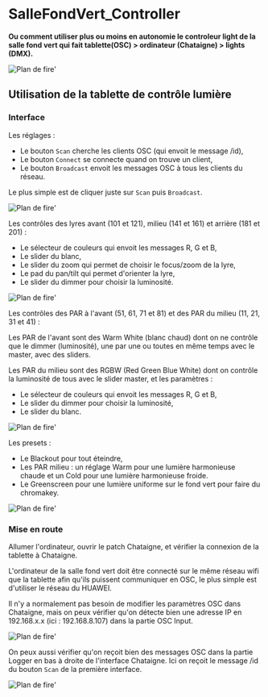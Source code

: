 # SalleFondVert_Controller

**Ou comment utiliser plus ou moins en autonomie le controleur light de la salle fond vert qui fait tablette(OSC) > ordinateur (Chataigne) > lights (DMX).**

<!-- Le patch sur Chataigne : modifier les variables dans Chataigne pour les renvoyer en OSC ? et notamment pouvoir rallumer après un blackout ?
Blackout c'est un toggle ?

L'interface Android sur PureData puis Processing.

Faire une explication de l'interface et de ce qui controle quoi,  + photo
-->

![Plan de fire'](./images/planFeu.png)

## Utilisation de la tablette de contrôle lumière

### Interface

Les réglages :

- Le bouton `Scan` cherche les clients OSC (qui envoit le message /id), 
- Le bouton `Connect` se connecte quand on trouve un client,
- Le bouton `Broadcast` envoit les messages OSC à tous les clients du réseau.

Le plus simple est de cliquer juste sur `Scan` puis `Broadcast`.

![Plan de fire'](./images/screen1.jpg)

Les contrôles des lyres avant (101 et 121), milieu (141 et 161) et arrière (181 et 201) :

- Le sélecteur de couleurs qui envoit les messages R, G et B,
- Le slider du blanc,
- Le slider du zoom qui permet de choisir le focus/zoom de la lyre,
- Le pad du pan/tilt qui permet d'orienter la lyre,
- Le slider du dimmer pour choisir la luminosité.

![Plan de fire'](./images/screen2.jpg)

Les contrôles des PAR à l'avant (51, 61, 71 et 81) et des PAR du milieu (11, 21, 31 et 41) :

Les PAR de l'avant sont des Warm White (blanc chaud) dont on ne contrôle que le dimmer (luminosité), une par une ou toutes en même temps avec le master, avec des sliders.

Les PAR du milieu sont des RGBW (Red Green Blue White) dont on contrôle la luminosité de tous avec le slider master, et les paramètres :
- Le sélecteur de couleurs qui envoit les messages R, G et B,
- Le slider du dimmer pour choisir la luminosité,
- Le slider du blanc.

![Plan de fire'](./images/screen5.jpg)

Les presets :

- Le Blackout pour tout éteindre,
- Les PAR milieu : un réglage Warm pour une lumière harmonieuse chaude et un Cold pour une lumière harmonieuse froide.
- Le Greenscreen pour une lumière uniforme sur le fond vert pour faire du chromakey.

![Plan de fire'](./images/screen6.jpg)

### Mise en route

Allumer l'ordinateur, ouvrir le patch Chataigne, et vérifier la connexion de la tablette à Chataigne.

L'ordinateur de la salle fond vert doit être connecté sur le même réseau wifi que la tablette afin qu'ils puissent communiquer en OSC, le plus simple est d'utiliser le réseau du HUAWEI.

Il n'y a normalement pas besoin de modifier les paramètres OSC dans Chataigne, mais on peux vérifier qu'on détecte bien une adresse IP en 192.168.x.x (ici : 192.168.8.107) dans la partie OSC Input.

![Plan de fire'](./images/screen7.png)

On peux aussi vérifier qu'on reçoit bien des messages OSC dans la partie Logger en bas à droite de l'interface Chataigne. Ici on reçoit le message /id du bouton `Scan` de la première interface.

![Plan de fire'](./images/screen8.png)

